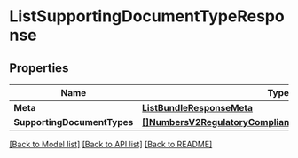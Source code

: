 # ListSupportingDocumentTypeResponse

## Properties
Name | Type | Notes
------------ | ------------- | -------------
**Meta** | [**ListBundleResponseMeta**](ListBundleResponse_meta.md) | [optional] 
**SupportingDocumentTypes** | [**[]NumbersV2RegulatoryComplianceSupportingDocumentType**](numbers.v2.regulatory_compliance.supporting_document_type.md) | [optional] 

[[Back to Model list]](../README.md#documentation-for-models) [[Back to API list]](../README.md#documentation-for-api-endpoints) [[Back to README]](../README.md)


